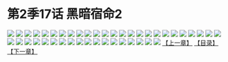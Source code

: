 # 第2季17话 黑暗宿命2
![](https://s2.baozimh.com/scomic/sanyanxiaotianlu-samanhua/0/457-28z0/1.jpg)
![](https://s2.baozimh.com/scomic/sanyanxiaotianlu-samanhua/0/457-28z0/2.jpg)
![](https://s2.baozimh.com/scomic/sanyanxiaotianlu-samanhua/0/457-28z0/3.jpg)
![](https://s2.baozimh.com/scomic/sanyanxiaotianlu-samanhua/0/457-28z0/4.jpg)
![](https://s2.baozimh.com/scomic/sanyanxiaotianlu-samanhua/0/457-28z0/5.jpg)
![](https://s2.baozimh.com/scomic/sanyanxiaotianlu-samanhua/0/457-28z0/6.jpg)
![](https://s2.baozimh.com/scomic/sanyanxiaotianlu-samanhua/0/457-28z0/7.jpg)
![](https://s2.baozimh.com/scomic/sanyanxiaotianlu-samanhua/0/457-28z0/8.jpg)
![](https://s2.baozimh.com/scomic/sanyanxiaotianlu-samanhua/0/457-28z0/9.jpg)
![](https://s2.baozimh.com/scomic/sanyanxiaotianlu-samanhua/0/457-28z0/10.jpg)
![](https://s2.baozimh.com/scomic/sanyanxiaotianlu-samanhua/0/457-28z0/11.jpg)
![](https://s2.baozimh.com/scomic/sanyanxiaotianlu-samanhua/0/457-28z0/12.jpg)
![](https://s2.baozimh.com/scomic/sanyanxiaotianlu-samanhua/0/457-28z0/13.jpg)
![](https://s2.baozimh.com/scomic/sanyanxiaotianlu-samanhua/0/457-28z0/14.jpg)
![](https://s2.baozimh.com/scomic/sanyanxiaotianlu-samanhua/0/457-28z0/15.jpg)
![](https://s2.baozimh.com/scomic/sanyanxiaotianlu-samanhua/0/457-28z0/16.jpg)
![](https://s2.baozimh.com/scomic/sanyanxiaotianlu-samanhua/0/457-28z0/17.jpg)
![](https://s2.baozimh.com/scomic/sanyanxiaotianlu-samanhua/0/457-28z0/18.jpg)
![](https://s2.baozimh.com/scomic/sanyanxiaotianlu-samanhua/0/457-28z0/19.jpg)
![](https://s2.baozimh.com/scomic/sanyanxiaotianlu-samanhua/0/457-28z0/20.jpg)
![](https://s2.baozimh.com/scomic/sanyanxiaotianlu-samanhua/0/457-28z0/21.jpg)
![](https://s2.baozimh.com/scomic/sanyanxiaotianlu-samanhua/0/457-28z0/22.jpg)
![](https://s2.baozimh.com/scomic/sanyanxiaotianlu-samanhua/0/457-28z0/23.jpg)
![](https://s2.baozimh.com/scomic/sanyanxiaotianlu-samanhua/0/457-28z0/24.jpg)
![](https://s2.baozimh.com/scomic/sanyanxiaotianlu-samanhua/0/457-28z0/25.jpg)
![](https://s2.baozimh.com/scomic/sanyanxiaotianlu-samanhua/0/457-28z0/26.jpg)
![](https://s2.baozimh.com/scomic/sanyanxiaotianlu-samanhua/0/457-28z0/27.jpg)
![](https://s2.baozimh.com/scomic/sanyanxiaotianlu-samanhua/0/457-28z0/28.jpg)
![](https://s2.baozimh.com/scomic/sanyanxiaotianlu-samanhua/0/457-28z0/29.jpg)
![](https://s2.baozimh.com/scomic/sanyanxiaotianlu-samanhua/0/457-28z0/30.jpg)
![](https://s2.baozimh.com/scomic/sanyanxiaotianlu-samanhua/0/457-28z0/31.jpg)
![](https://s2.baozimh.com/scomic/sanyanxiaotianlu-samanhua/0/457-28z0/32.jpg)
![](https://s2.baozimh.com/scomic/sanyanxiaotianlu-samanhua/0/457-28z0/33.jpg)
![](https://s2.baozimh.com/scomic/sanyanxiaotianlu-samanhua/0/457-28z0/34.jpg)
![](https://s2.baozimh.com/scomic/sanyanxiaotianlu-samanhua/0/457-28z0/35.jpg)
![](https://s2.baozimh.com/scomic/sanyanxiaotianlu-samanhua/0/457-28z0/36.jpg)
![](https://s2.baozimh.com/scomic/sanyanxiaotianlu-samanhua/0/457-28z0/37.jpg)
![](https://s2.baozimh.com/scomic/sanyanxiaotianlu-samanhua/0/457-28z0/38.jpg)
![](https://s2.baozimh.com/scomic/sanyanxiaotianlu-samanhua/0/457-28z0/39.jpg)
![](https://s2.baozimh.com/scomic/sanyanxiaotianlu-samanhua/0/457-28z0/40.jpg)
![](https://s2.baozimh.com/scomic/sanyanxiaotianlu-samanhua/0/457-28z0/41.jpg)
![](https://s2.baozimh.com/scomic/sanyanxiaotianlu-samanhua/0/457-28z0/42.jpg)
![](https://s2.baozimh.com/scomic/sanyanxiaotianlu-samanhua/0/457-28z0/43.jpg)
[【上一章】](./457.md)
[【目录】](./README.md)
[【下一章】](./459.md)
